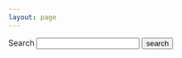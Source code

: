 ```yaml
---
layout: page
---
```

<form action="{{site.baseurl}}/search" method="get">
  <label for="search-box">Search</label>
  <input type="text" id="search-box" name="query">
  <input type="submit" value="search">
</form>

<ul id="search-results"></ul>

<script>
  window.store = {
    {% for post in site.posts %}
      "{{ post.url | slugify }}": {
        "title": "{{ post.title | xml_escape }}",
        "author": "{{ post.author | xml_escape }}",
        "category": "{{ post.category | xml_escape }}",
        "content": {{ post.content | strip_html | strip_newlines | jsonify }},
        "url": "{{site.baseurl}}{{ post.url | xml_escape }}"
      }
      {% unless forloop.last %},{% endunless %}
    {% endfor %}
  };
</script>
<script src="{{site.baseurl}}/js/lunr.min.js"></script>
<script src="{{site.baseurl}}/js/search.js"></script>
